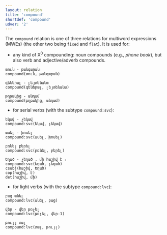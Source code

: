 ```yaml
---
layout: relation
title: 'compound'
shortdef: 'compound'
udver: '2'
---
```


The `compound` relation is one of three relations for multiword expressions (MWEs) (the other two being `fixed` and `flat`). It is used for:

- any kind of X<sup>0</sup> compounding: noun compounds (e.g., *phone book*), but also verb and
adjective/adverb compounds.

~~~ sdparse
տուն - թանգարան
compound(տուն, թանգարան)
~~~

~~~ sdparse
գեներալ - լեյտենանտ
compound(գեներալ, լեյտենանտ)
~~~

~~~ sdparse
թղթակից - անդամ
compound(թղթակից, անդամ)
~~~

- for serial verbs (with the subtype `compound:svc`):

~~~ sdparse
եկավ - չեկավ
compound:svc(եկավ, չեկավ)
~~~

~~~ sdparse
ասել - խոսել
compound:svc(ասել, խոսել)
~~~

~~~ sdparse
բռնել բերել
compound:svc(բռնել, բերել)
~~~

~~~ sdparse
Եղած - չեղած , մի հաշիվ է ։
compound:svc(Եղած, չեղած)
csubj(հաշիվ, Եղած)
cop(հաշիվ, է)
det(հաշիվ, մի)
~~~

- for light verbs (with the subtype `compound:lvc`):

~~~ sdparse
բաց անել
compound:lvc(անել, բաց)
~~~

~~~ sdparse
վեր - վեր թռչել
compound:lvc(թռչել, վեր-1)
~~~

~~~ sdparse
թույլ տալ
compound:lvc(տալ, թույլ)
~~~
